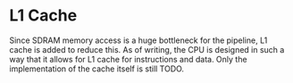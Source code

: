 # L1 Cache
Since SDRAM memory access is a huge bottleneck for the pipeline, L1 cache is added to reduce this. As of writing, the CPU is designed in such a way that it allows for L1 cache for instructions and data. Only the implementation of the cache itself is still TODO.